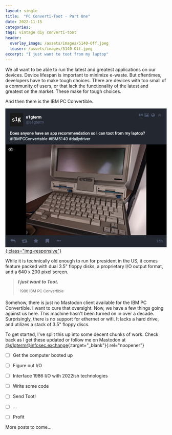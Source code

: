 ```yaml
---
layout: single
title:  "PC Converti-Toot - Part One"
date: 2022-11-15
categories:  
tags: vintage diy converti-toot
header:
  overlay_image: /assets/images/5140-Off.jpeg
  teaser: /assets/images/5140-Off.jpeg
excerpt: "I just want to toot from my laptop"
---
```


We all want to be able to run the latest and greatest applications on our devices. Device lifespan is important to minimize e-waste.  But oftentimes, developers have to make tough choices.  There are devices with too small of a community of users, or that lack the functionality of the latest and greatest on the market.  These make for tough choices.    

And then there is the IBM PC Convertible.  

[![IBM-PC-Convertible](/assets/images/5140-tweet.png){:class="img-responsive"}](https://infosec.exchange/@s1gterm/109344692502265553)

While it is technically old enough to run for president in the US, it comes feature packed with dual 3.5" floppy disks, a proprietary I/O output format, and a 640 x 200 pixel screen.

> ***I just want to Toot.***
>
> <sup> -1986 IBM PC Convertible<sub>

Somehow, there is just no Mastodon client available for the IBM PC Convertible.  I want to cure that oversight.  Now, we have a few things going against us here.  This machine hasn't been turned on in over a decade.  Surprisingly, there is no support for ethernet or wifi. It lacks a hard drive, and utilizes a stack of 3.5" floppy discs.  

To get started, I've split this up into some decent chunks of work.  Check back as I get these updated or follow me on Mastodon at [@s1gterm@infosec.exchange](https://infosec.exchange/@s1gterm){:target="_blank"}{:rel="noopener"}

- [ ] Get the computer booted up
- [ ] Figure out I/O
- [ ] Interface 1986 I/O with 2022ish technologies
- [ ] Write some code
- [ ] Send Toot!
- [ ] ...
- [ ] Profit


More posts to come...